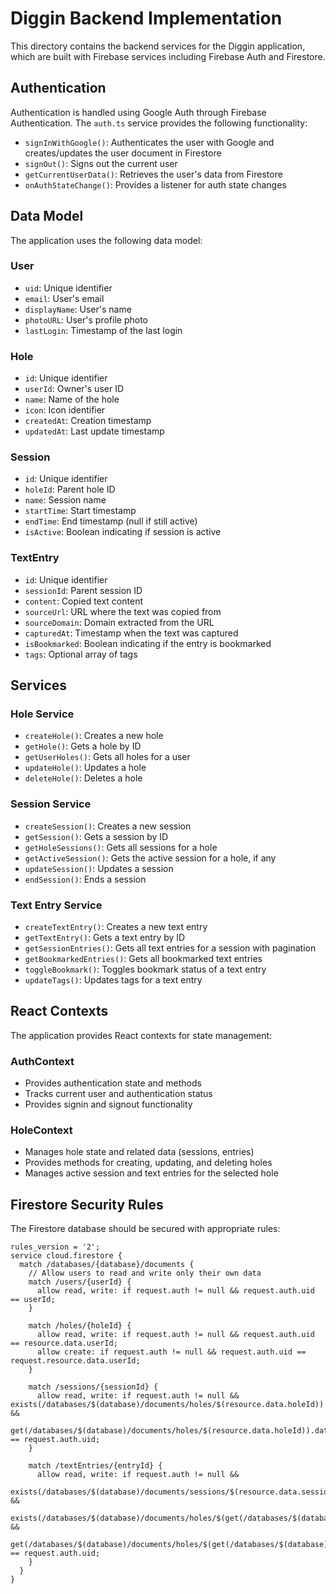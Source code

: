 # Diggin Backend Implementation

This directory contains the backend services for the Diggin application, which are built with Firebase services including Firebase Auth and Firestore.

## Authentication

Authentication is handled using Google Auth through Firebase Authentication. The `auth.ts` service provides the following functionality:

- `signInWithGoogle()`: Authenticates the user with Google and creates/updates the user document in Firestore
- `signOut()`: Signs out the current user
- `getCurrentUserData()`: Retrieves the user's data from Firestore
- `onAuthStateChange()`: Provides a listener for auth state changes

## Data Model

The application uses the following data model:

### User
- `uid`: Unique identifier
- `email`: User's email
- `displayName`: User's name
- `photoURL`: User's profile photo
- `lastLogin`: Timestamp of the last login

### Hole
- `id`: Unique identifier
- `userId`: Owner's user ID
- `name`: Name of the hole
- `icon`: Icon identifier
- `createdAt`: Creation timestamp
- `updatedAt`: Last update timestamp

### Session
- `id`: Unique identifier
- `holeId`: Parent hole ID
- `name`: Session name
- `startTime`: Start timestamp
- `endTime`: End timestamp (null if still active)
- `isActive`: Boolean indicating if session is active

### TextEntry
- `id`: Unique identifier
- `sessionId`: Parent session ID
- `content`: Copied text content
- `sourceUrl`: URL where the text was copied from
- `sourceDomain`: Domain extracted from the URL
- `capturedAt`: Timestamp when the text was captured
- `isBookmarked`: Boolean indicating if the entry is bookmarked
- `tags`: Optional array of tags

## Services

### Hole Service
- `createHole()`: Creates a new hole
- `getHole()`: Gets a hole by ID
- `getUserHoles()`: Gets all holes for a user
- `updateHole()`: Updates a hole
- `deleteHole()`: Deletes a hole

### Session Service
- `createSession()`: Creates a new session
- `getSession()`: Gets a session by ID
- `getHoleSessions()`: Gets all sessions for a hole
- `getActiveSession()`: Gets the active session for a hole, if any
- `updateSession()`: Updates a session
- `endSession()`: Ends a session

### Text Entry Service
- `createTextEntry()`: Creates a new text entry
- `getTextEntry()`: Gets a text entry by ID
- `getSessionEntries()`: Gets all text entries for a session with pagination
- `getBookmarkedEntries()`: Gets all bookmarked text entries
- `toggleBookmark()`: Toggles bookmark status of a text entry
- `updateTags()`: Updates tags for a text entry

## React Contexts

The application provides React contexts for state management:

### AuthContext
- Provides authentication state and methods
- Tracks current user and authentication status
- Provides signin and signout functionality

### HoleContext
- Manages hole state and related data (sessions, entries)
- Provides methods for creating, updating, and deleting holes
- Manages active session and text entries for the selected hole

## Firestore Security Rules

The Firestore database should be secured with appropriate rules:

```
rules_version = '2';
service cloud.firestore {
  match /databases/{database}/documents {
    // Allow users to read and write only their own data
    match /users/{userId} {
      allow read, write: if request.auth != null && request.auth.uid == userId;
    }
    
    match /holes/{holeId} {
      allow read, write: if request.auth != null && request.auth.uid == resource.data.userId;
      allow create: if request.auth != null && request.auth.uid == request.resource.data.userId;
    }
    
    match /sessions/{sessionId} {
      allow read, write: if request.auth != null && exists(/databases/$(database)/documents/holes/$(resource.data.holeId)) && 
                           get(/databases/$(database)/documents/holes/$(resource.data.holeId)).data.userId == request.auth.uid;
    }
    
    match /textEntries/{entryId} {
      allow read, write: if request.auth != null && 
                          exists(/databases/$(database)/documents/sessions/$(resource.data.sessionId)) && 
                          exists(/databases/$(database)/documents/holes/$(get(/databases/$(database)/documents/sessions/$(resource.data.sessionId)).data.holeId)) && 
                          get(/databases/$(database)/documents/holes/$(get(/databases/$(database)/documents/sessions/$(resource.data.sessionId)).data.holeId)).data.userId == request.auth.uid;
    }
  }
} 
 
 
 
 
 